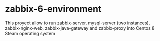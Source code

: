 # zabbix-6-environment
This proyect allow to run zabbix-server, mysql-server (two instances), zabbix-nginx-web, zabbix-java-gateway and zabbix-proxy into Centos 8 Steam operating system

